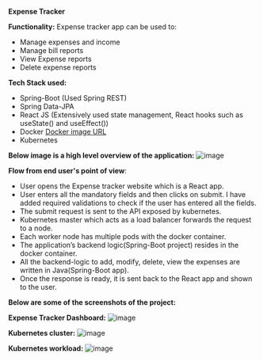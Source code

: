 **Expense Tracker**

**Functionality:**
Expense tracker app can be used to:
* Manage expenses and income
* Manage bill reports
* View Expense reports
* Delete expense reports

**Tech Stack used:**
* Spring-Boot (Used Spring REST)
* Spring Data-JPA
* React JS (Extensively used state management, React hooks such as useState() and useEffect())
* Docker [Docker image URL](https://hub.docker.com/layers/krishna5555/expense-tracker/latest/images/sha256-3c36108b21b760c386c6824ff3e1deefb474cc1df7f0998b4d6cdbb6645d81e0?context=repo&tab=layers)
* Kubernetes

**Below image is a high level overview of the application:**
![image](https://user-images.githubusercontent.com/25320977/99179952-2661bc00-2748-11eb-9fa1-2203e2110d02.png)

**Flow from end user's point of view**:
* User opens the Expense tracker website which is a React app.
* User enters all the mandatory fields and then clicks on submit. I have added required validations to check if the user has entered all the fields.
* The submit request is sent to the API exposed by kubernetes.
* Kubernetes master which acts as a load balancer forwards the request to a node.
* Each worker node has multiple pods with the docker container.
* The application’s backend logic(Spring-Boot project) resides in the docker container.
* All the backend-logic to add, modify, delete, view the expenses are written in Java(Spring-Boot app).
* Once the response is ready, it is sent back to the React app and shown to the user.

**Below are some of the screenshots of the project:**

**Expense Tracker Dashboard:**
![image](https://user-images.githubusercontent.com/25320977/99179960-311c5100-2748-11eb-9dee-aa17b72e833b.png)

**Kubernetes cluster:**
![image](https://user-images.githubusercontent.com/25320977/99179969-3e394000-2748-11eb-9c48-c06d7203570a.png)

**Kubernetes workload:**
![image](https://user-images.githubusercontent.com/25320977/99179979-4e511f80-2748-11eb-86b5-2ad868cad6fa.png)
